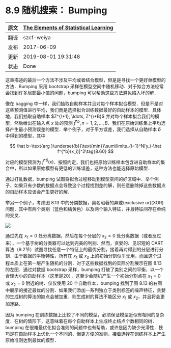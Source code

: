 # 8.9 随机搜索： Bumping

| 原文   | [The Elements of Statistical Learning](https://web.stanford.edu/~hastie/ElemStatLearn/printings/ESLII_print12.pdf) |
| ---- | ---------------------------------------- |
| 翻译   | szcf-weiya                               |
| 发布 | 2017-06-09 |
| 更新| 2019-08-01 19:31:48|
|状态|Done|

这章描述的最后一个方法不涉及平均或者结合模型，但是是寻找一个更好单模型的方法．Bumping 采用 bootstrap 采样在模型空间中随机移动．对于拟合方法经常会找到许多局部最小值的问题，bumping 可以帮助这些方法避免陷入坏的解．

像在 bagging 中一样，我们抽取自助样本并且对每个样本拟合模型．但是不是对这些预测值进行平均，我们而是选择拟合训练数据最好的自助样本的模型．具体地，我们抽取自助样本 $Z^{\*1}, \ldots, Z^{\*B}$ 并对每个样本拟合我们的模型，然后给出在输入点 $x$ 处的预测 $\hat f^{*b},n=1,2,\ldots,B$．我们在原始训练集上平均选择产生最小预测误差的模型．举个例子，对于平方误差，我们选择从自助样本 $\hat b$ 中得到的模型，其中

$$
\hat b=\text{arg }\underset{b}{\text{min}}\sum\limits_{i=1}^N[y_i-\hat f^{*b}(x_i)]^2\tag{8.60}
$$

对应的模型预测为 $\hat f^{*\hat b}(x)$．按照约定，我们也把原始训练样本包含进自助样本的集合中，所以如果原始模型有更低的训练误差，这种方法也能选择原始模型．

通过打乱数据，bumping 试图将拟合过程移动到模型空间的好区域中．举个例子，如果只有少数的数据点会导致这个过程找到差的解，则任意删除掉这些数据点的自助样本应该会产生更好的解．

举另一个例子，考虑图 8.13 中的分类数据，臭名昭著的异或(exclusive or)(XOR)问题．其中有两个类别（蓝色和橘黄色）以及两个输入特征，并且特征间存在单纯的交叉．

![](../img/08/fig8.13.png)

通过先在 $x_1=0$ 处分离数据，然后在每个分层的 $x_2=0$ 处分离数据（或者反过来），一个基于树的分类器可以达到完美的判别．然而，贪婪的、见识短的 CART 算法（9.2节）试图寻找任意一个特征上的最优分割，接着再对得到的分层进行分割．由于数据的平衡特性，所有在 $x_1$ 或 $x_2$ 上的初始分割似乎无用，而且这个过程本质上在第一层产生随机的分割．对于这些数据找到的实际分割展示在图 8.13 的左图．通过对数据 bootstrap 采样，bumping 打破了类别之间的平衡，以一个合理大小的自助样本（这里是20），这至少会随机产生一个初始分割点在 $x_1=0$ 或 $x_2=0$ 附近的树．仅仅使用 20 个自助样本，bumping 找到了图 8.13 的右图中展示的接近最优的分割．如果我们添加一系列独立于类别标签的噪声特征，贪婪的生成树的算法的缺点会被加重．则生成树的算法不能区分 $x_1$ 或 $x_2$，并且将会更加迷路．

因为 bumping 在训练数据上比较了不同的模型，必须保证模型近似有相同的复杂度．在树的情形下，这意味着在每个自助样本上生成终止结点个数相同的树．bumping 在很难最优化拟合准则的问题中也有帮助，或许是因为缺少光滑性．技巧是在自助样本上优化一个不同的、但更方便的准则，接着选择在训练样本上产生原始准则达到最优的模型．
